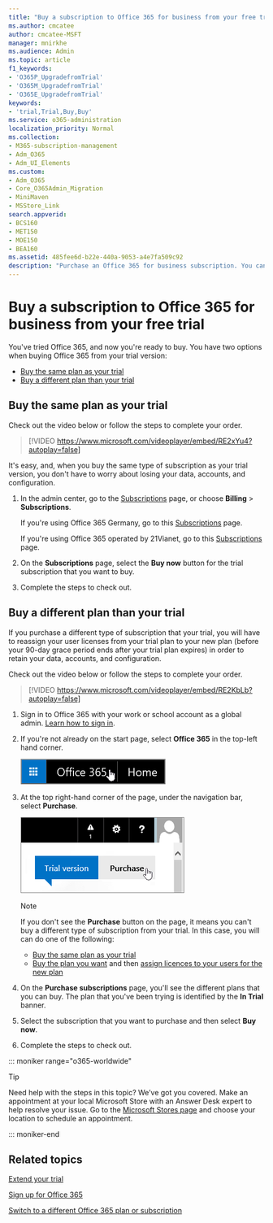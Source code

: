 ```yaml
---
title: "Buy a subscription to Office 365 for business from your free trial"
ms.author: cmcatee
author: cmcatee-MSFT
manager: mnirkhe
ms.audience: Admin
ms.topic: article
f1_keywords:
- 'O365P_UpgradefromTrial'
- 'O365M_UpgradefromTrial'
- 'O365E_UpgradefromTrial'
keywords:
- 'trial,Trial,Buy,Buy'
ms.service: o365-administration
localization_priority: Normal
ms.collection: 
- M365-subscription-management
- Adm_O365
- Adm_UI_Elements
ms.custom:
- Adm_O365
- Core_O365Admin_Migration
- MiniMaven
- MSStore_Link
search.appverid:
- BCS160
- MET150
- MOE150
- BEA160
ms.assetid: 485fee6d-b22e-440a-9053-a4e7fa509c92
description: "Purchase an Office 365 for business subscription. You can buy the same type of subscription that you tried, or a different plan."
---
```


# Buy a subscription to Office 365 for business from your free trial

You've tried Office 365, and now you're ready to buy. You have two options when buying Office 365 from your trial version:
  
- [Buy the same plan as your trial](#buy-the-same-plan-as-your-trial)
- [Buy a different plan than your trial](#buy-a-different-plan-than-your-trial)
    
## Buy the same plan as your trial

Check out the video below or follow the steps to complete your order.
  
> [!VIDEO https://www.microsoft.com/videoplayer/embed/RE2xYu4?autoplay=false]
  
It's easy, and, when you buy the same type of subscription as your trial version, you don't have to worry about losing your data, accounts, and configuration.
  
1. In the admin center, go to the <a href="https://go.microsoft.com/fwlink/p/?linkid=842054" target="_blank">Subscriptions</a> page, or choose **Billing** \> **Subscriptions**.
    
    If you're using Office 365 Germany, go to this <a href="https://go.microsoft.com/fwlink/p/?linkid=847745" target="_blank">Subscriptions</a> page. 
    
    If you're using Office 365 operated by 21Vianet, go to this <a href="https://go.microsoft.com/fwlink/p/?linkid=850626" target="_blank">Subscriptions</a> page. 
    
2. On the **Subscriptions** page, select the **Buy now** button for the trial subscription that you want to buy. 
    
3. Complete the steps to check out.
    
## Buy a different plan than your trial

If you purchase a different type of subscription that your trial, you will have to reassign your user licenses from your trial plan to your new plan (before your 90-day grace period ends after your trial plan expires) in order to retain your data, accounts, and configuration.

Check out the video below or follow the steps to complete your order.
  
> [!VIDEO https://www.microsoft.com/videoplayer/embed/RE2KbLb?autoplay=false]
  
1. Sign in to Office 365 with your work or school account as a global admin. [Learn how to sign in](https://support.office.com/article/e9eb7d51-5430-4929-91ab-6157c5a050b4).
    
2. If you're not already on the start page, select **Office 365** in the top-left hand corner. 
    
    ![Button to navigate to the Office 365 Start Page](../media/2fc597ab-ae33-4e5a-aec1-e60e48beac62.png)
  
3. At the top right-hand corner of the page, under the navigation bar, select **Purchase**.
    
    ![Button to purchase your Office 365 trial](../media/73fba4ad-6879-460b-8ef1-f2efb2ee4104.png)
  
    > [!NOTE]
    > If you don't see the **Purchase** button on the page, it means you can't buy a different type of subscription from your trial. In this case, you will can do one of the following: 
    > - [Buy the same plan as your trial](#buy-the-same-plan-as-your-trial)
    > - [Buy the plan you want](buy-another-subscription.md) and then [assign licences to your users for the new plan](assign-licenses-to-users.md)
  
4. On the **Purchase subscriptions** page, you'll see the different plans that you can buy. The plan that you've been trying is identified by the **In Trial** banner. 
    
5. Select the subscription that you want to purchase and then select **Buy now**.
    
6. Complete the steps to check out.

::: moniker range="o365-worldwide"

> [!TIP]
> Need help with the steps in this topic? We’ve got you covered. Make an appointment at your local Microsoft Store with an Answer Desk expert to help resolve your issue. Go to the [Microsoft Stores page](https://go.microsoft.com/fwlink/?LinkID=2041482) and choose your location to schedule an appointment.

::: moniker-end

## Related topics

[Extend your trial](extend-your-trial.md)
  
[Sign up for Office 365](../admin-overview/sign-up-for-office-365.md)
  
[Switch to a different Office 365 plan or subscription](switch-to-a-different-plan.md)